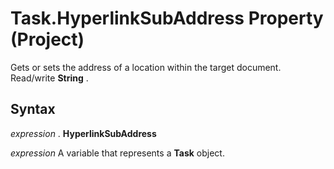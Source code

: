 
# Task.HyperlinkSubAddress Property (Project)

Gets or sets the address of a location within the target document. Read/write  **String** .


## Syntax

 _expression_ . **HyperlinkSubAddress**

 _expression_ A variable that represents a **Task** object.

